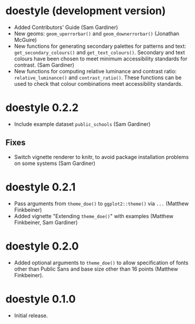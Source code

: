 # doestyle (development version)

* Added Contributors' Guide (Sam Gardiner)
* New geoms: `geom_uperrorbar()` and `geom_downerrorbar()` (Jonathan McGuire)
* New functions for generating secondary palettes for patterns and text:
  `get_secondary_colours()` and `get_text_colours()`. Secondary and text colours
  have been chosen to meet minimum accessibility standards for contrast. 
  (Sam Gardiner)
* New functions for computing relative luminance and contrast ratio:
  `relative_luminance()` and `contrast_ratio()`. These functions can be used to
  check that colour combinations meet accessibility standards. 

# doestyle 0.2.2

* Include example dataset `public_schools` (Sam Gardiner)

## Fixes

* Switch vignette renderer to knitr, to avoid package installation problems on
  some systems (Sam Gardiner) 

# doestyle 0.2.1

* Pass arguments from `theme_doe()` to `ggplot2::theme()` via `...` (Matthew
  Finkbeiner)
* Added vignette "Extending `theme_doe()`" with examples (Matthew Finkbeiner,
  Sam Gardiner)

# doestyle 0.2.0

* Added optional arguments to `theme_doe()` to allow specification of fonts
  other than Public Sans and base size other than 16 points
  (Matthew Finkbeiner).

# doestyle 0.1.0

* Initial release.
